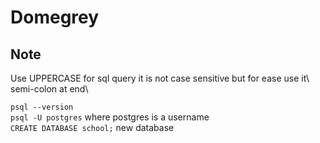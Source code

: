 # Domegrey

<h2>Note</h2>
Use UPPERCASE for sql query it is not case sensitive but for ease use it\
semi-colon at end\

`psql --version`\
`psql -U postgres` where postgres is a username\
`CREATE DATABASE school;` new database 
